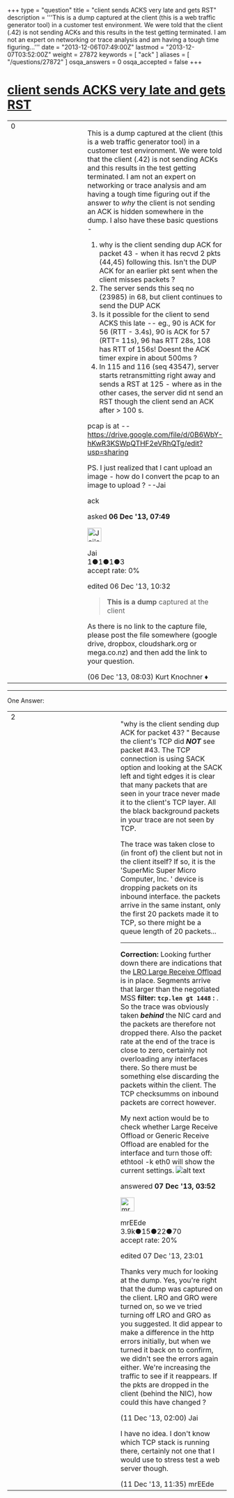 +++
type = "question"
title = "client sends ACKS very late and gets RST"
description = '''This is a dump captured at the client (this is a web traffic generator tool) in a customer test environment. We were told that  the client (.42) is not sending ACKs and this results in the test getting terminated. I am not an expert on networking or trace analysis and am having a tough time figuring...'''
date = "2013-12-06T07:49:00Z"
lastmod = "2013-12-07T03:52:00Z"
weight = 27872
keywords = [ "ack" ]
aliases = [ "/questions/27872" ]
osqa_answers = 0
osqa_accepted = false
+++

<div class="headNormal">

# [client sends ACKS very late and gets RST](/questions/27872/client-sends-acks-very-late-and-gets-rst)

</div>

<div id="main-body">

<div id="askform">

<table id="question-table" style="width:100%;"><colgroup><col style="width: 50%" /><col style="width: 50%" /></colgroup><tbody><tr class="odd"><td style="width: 30px; vertical-align: top"><div class="vote-buttons"><div id="post-27872-score" class="post-score" title="current number of votes">0</div><div id="favorite-count" class="favorite-count"></div></div></td><td><div id="item-right"><div class="question-body"><p>This is a dump captured at the client (this is a web traffic generator tool) in a customer test environment. We were told that the client (.42) is not sending ACKs and this results in the test getting terminated. I am not an expert on networking or trace analysis and am having a tough time figuring out if the answer to <em>why</em> the client is not sending an ACK is hidden somewhere in the dump. I also have these basic questions -</p><ol><li>why is the client sending dup ACK for packet 43 - when it has recvd 2 pkts (44,45) following this. Isn't the DUP ACK for an earlier pkt sent when the client misses packets ?</li><li>The server sends this seq no (23985) in 68, but client continues to send the DUP ACK</li><li>Is it possible for the client to send ACKS this late -- eg., 90 is ACK for 56 (RTT - 3.4s), 90 is ACK for 57 (RTT= 11s), 96 has RTT 28s, 108 has RTT of 156s! Doesnt the ACK timer expire in about 500ms ?</li><li>In 115 and 116 (seq 43547), server starts retransmitting right away and sends a RST at 125 - where as in the other cases, the server did nt send an RST though the client send an ACK after &gt; 100 s.</li></ol><p>pcap is at -- <a href="https://drive.google.com/file/d/0B6WbY-hKwR3KSWpQTHF2eVRhQTg/edit?usp=sharing">https://drive.google.com/file/d/0B6WbY-hKwR3KSWpQTHF2eVRhQTg/edit?usp=sharing</a></p><p>PS. I just realized that I cant upload an image - how do I convert the pcap to an image to upload ? --Jai</p></div><div id="question-tags" class="tags-container tags">ack</div><div id="question-controls" class="post-controls"></div><div class="post-update-info-container"><div class="post-update-info post-update-info-user"><p>asked <strong>06 Dec '13, 07:49</strong></p><img src="https://secure.gravatar.com/avatar/aee31ce6e04b61e9091a980bb1f9f62d?s=32&amp;d=identicon&amp;r=g" class="gravatar" width="32" height="32" alt="Jai&#39;s gravatar image" /><p>Jai<br />
<span class="score" title="1 reputation points">1</span><span title="1 badges"><span class="badge1">●</span><span class="badgecount">1</span></span><span title="1 badges"><span class="silver">●</span><span class="badgecount">1</span></span><span title="3 badges"><span class="bronze">●</span><span class="badgecount">3</span></span><br />
<span class="accept_rate" title="Rate of the user&#39;s accepted answers">accept rate:</span> <span title="Jai has no accepted answers">0%</span></p></div><div class="post-update-info post-update-info-edited"><p>edited 06 Dec '13, 10:32</p></div></div><div id="comments-container-27872" class="comments-container"><span id="27873"></span><div id="comment-27873" class="comment"><div id="post-27873-score" class="comment-score"></div><div class="comment-text"><blockquote><p><strong>This is a dump</strong> captured at the client</p></blockquote><p>As there is no link to the capture file, please post the file somewhere (google drive, dropbox, cloudshark.org or mega.co.nz) and then add the link to your question.</p></div><div id="comment-27873-info" class="comment-info"><span class="comment-age">(06 Dec '13, 08:03)</span> Kurt Knochner ♦</div></div></div><div id="comment-tools-27872" class="comment-tools"></div><div class="clear"></div><div id="comment-27872-form-container" class="comment-form-container"></div><div class="clear"></div></div></td></tr></tbody></table>

------------------------------------------------------------------------

<div class="tabBar">

<span id="sort-top"></span>

<div class="headQuestions">

One Answer:

</div>

</div>

<span id="27886"></span>

<div id="answer-container-27886" class="answer">

<table style="width:100%;"><colgroup><col style="width: 50%" /><col style="width: 50%" /></colgroup><tbody><tr class="odd"><td style="width: 30px; vertical-align: top"><div class="vote-buttons"><div id="post-27886-score" class="post-score" title="current number of votes">2</div></div></td><td><div class="item-right"><div class="answer-body"><p>"why is the client sending dup ACK for packet 43? " Because the client's TCP did <strong><em>NOT</em></strong> see packet #43. The TCP connection is using SACK option and looking at the SACK left and tight edges it is clear that many packets that are seen in your trace never made it to the client's TCP layer. All the black background packets in your trace are not seen by TCP.</p><p>The trace was taken close to (in front of) the client but not in the client itself? If so, it is the 'SuperMic Super Micro Computer, Inc. ' device is dropping packets on its inbound interface. the packets arrive in the same instant, only the first 20 packets made it to TCP, so there might be a queue length of 20 packets...</p><hr /><p><strong>Correction:</strong> Looking further down there are indications that the <a href="http://en.wikipedia.org/wiki/Large_receive_offload">LRO Large Receive Offload</a> is in place. Segments arrive that larger than the negotiated MSS <strong>filter: <code>tcp.len gt 1448</code> :</strong> . So the trace was obviously taken <strong><em>behind</em></strong> the NIC card and the packets are therefore not dropped there. Also the packet rate at the end of the trace is close to zero, certainly not overloading any interfaces there. So there must be something else discarding the packets within the client. The TCP checksumms on inbound packets are correct however.</p><p>My next action would be to check whether Large Receive Offload or Generic Receive Offload are enabled for the interface and turn those off: ethtool -k eth0 will show the current settings. <img src="https://osqa-ask.wireshark.org/upfiles/SACK_in_action.png" alt="alt text" /></p></div><div class="answer-controls post-controls"></div><div class="post-update-info-container"><div class="post-update-info post-update-info-user"><p>answered <strong>07 Dec '13, 03:52</strong></p><img src="https://secure.gravatar.com/avatar/5500bd1decb766660522dfb347eedc49?s=32&amp;d=identicon&amp;r=g" class="gravatar" width="32" height="32" alt="mrEEde&#39;s gravatar image" /><p>mrEEde<br />
<span class="score" title="3892 reputation points"><span>3.9k</span></span><span title="15 badges"><span class="badge1">●</span><span class="badgecount">15</span></span><span title="22 badges"><span class="silver">●</span><span class="badgecount">22</span></span><span title="70 badges"><span class="bronze">●</span><span class="badgecount">70</span></span><br />
<span class="accept_rate" title="Rate of the user&#39;s accepted answers">accept rate:</span> <span title="mrEEde has 48 accepted answers">20%</span></p></img></div><div class="post-update-info post-update-info-edited"><p>edited 07 Dec '13, 23:01</p></div></div><div id="comments-container-27886" class="comments-container"><span id="27995"></span><div id="comment-27995" class="comment"><div id="post-27995-score" class="comment-score"></div><div class="comment-text"><p>Thanks very much for looking at the dump. Yes, you're right that the dump was captured on the client. LRO and GRO were turned on, so we ve tried turning off LRO and GRO as you suggested. It did appear to make a difference in the http errors initially, but when we turned it back on to confirm, we didn't see the errors again either. We're increasing the traffic to see if it reappears. If the pkts are dropped in the client (behind the NIC), how could this have changed ?</p></div><div id="comment-27995-info" class="comment-info"><span class="comment-age">(11 Dec '13, 02:00)</span> Jai</div></div><span id="28017"></span><div id="comment-28017" class="comment"><div id="post-28017-score" class="comment-score"></div><div class="comment-text"><p>I have no idea. I don't know which TCP stack is running there, certainly not one that I would use to stress test a web server though.</p></div><div id="comment-28017-info" class="comment-info"><span class="comment-age">(11 Dec '13, 11:35)</span> mrEEde</div></div></div><div id="comment-tools-27886" class="comment-tools"></div><div class="clear"></div><div id="comment-27886-form-container" class="comment-form-container"></div><div class="clear"></div></div></td></tr></tbody></table>

</div>

<div class="paginator-container-left">

</div>

</div>

</div>

